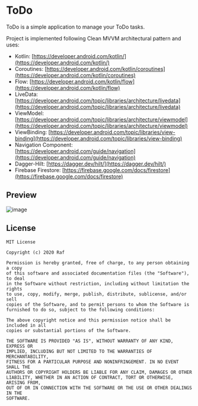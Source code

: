 # ToDo

ToDo is a simple application to manage your ToDo tasks.

Project is implemented following Clean MVVM architectural pattern and uses:
* Kotlin: [https://developer.android.com/kotlin/](https://developer.android.com/kotlin/)
* Coroutines: [https://developer.android.com/kotlin/coroutines](https://developer.android.com/kotlin/coroutines)
* Flow: [https://developer.android.com/kotlin/flow](https://developer.android.com/kotlin/flow)
* LiveData: [https://developer.android.com/topic/libraries/architecture/livedata](https://developer.android.com/topic/libraries/architecture/livedata)
* ViewModel: [https://developer.android.com/topic/libraries/architecture/viewmodel](https://developer.android.com/topic/libraries/architecture/viewmodel)
* ViewBinding: [https://developer.android.com/topic/libraries/view-binding](https://developer.android.com/topic/libraries/view-binding)
* Navigation Component: [https://developer.android.com/guide/navigation](https://developer.android.com/guide/navigation)
* Dagger-Hilt: [https://dagger.dev/hilt/](https://dagger.dev/hilt/)
* Firebase Firestore: [https://firebase.google.com/docs/firestore](https://firebase.google.com/docs/firestore)

## Preview

![image](https://i.imgur.com/nmbLona.jpg)

## License

```
MIT License

Copyright (c) 2020 Raf

Permission is hereby granted, free of charge, to any person obtaining a copy
of this software and associated documentation files (the "Software"), to deal
in the Software without restriction, including without limitation the rights
to use, copy, modify, merge, publish, distribute, sublicense, and/or sell
copies of the Software, and to permit persons to whom the Software is
furnished to do so, subject to the following conditions:

The above copyright notice and this permission notice shall be included in all
copies or substantial portions of the Software.

THE SOFTWARE IS PROVIDED "AS IS", WITHOUT WARRANTY OF ANY KIND, EXPRESS OR
IMPLIED, INCLUDING BUT NOT LIMITED TO THE WARRANTIES OF MERCHANTABILITY,
FITNESS FOR A PARTICULAR PURPOSE AND NONINFRINGEMENT. IN NO EVENT SHALL THE
AUTHORS OR COPYRIGHT HOLDERS BE LIABLE FOR ANY CLAIM, DAMAGES OR OTHER
LIABILITY, WHETHER IN AN ACTION OF CONTRACT, TORT OR OTHERWISE, ARISING FROM,
OUT OF OR IN CONNECTION WITH THE SOFTWARE OR THE USE OR OTHER DEALINGS IN THE
SOFTWARE.
```
